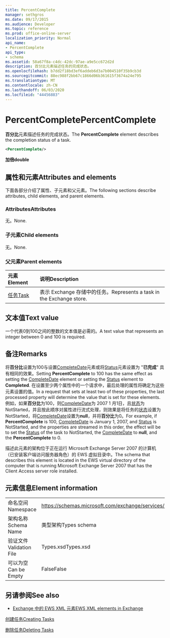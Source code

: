 ```yaml
---
title: PercentComplete
manager: sethgros
ms.date: 09/17/2015
ms.audience: Developer
ms.topic: reference
ms.prod: office-online-server
localization_priority: Normal
api_name:
- PercentComplete
api_type:
- schema
ms.assetid: 58a67f8a-c4dc-42dc-97ae-a9e5cc672d2d
description: 百分比元素描述任务的完成状态。
ms.openlocfilehash: b7dd2f18bd3ef6addeb6d3a7b004510f35b9cb3d
ms.sourcegitcommit: 88ec988f2bb67c1866d06b361615f3674a24e795
ms.translationtype: MT
ms.contentlocale: zh-CN
ms.lasthandoff: 06/03/2020
ms.locfileid: "44456883"
---
```

# <a name="percentcomplete"></a><span data-ttu-id="88a62-103">PercentComplete</span><span class="sxs-lookup"><span data-stu-id="88a62-103">PercentComplete</span></span>

<span data-ttu-id="88a62-104">**百分比**元素描述任务的完成状态。</span><span class="sxs-lookup"><span data-stu-id="88a62-104">The **PercentComplete** element describes the completion status of a task.</span></span> 
  
```xml
<PercentComplete/>
```

 <span data-ttu-id="88a62-105">**加倍**</span><span class="sxs-lookup"><span data-stu-id="88a62-105">**double**</span></span>
## <a name="attributes-and-elements"></a><span data-ttu-id="88a62-106">属性和元素</span><span class="sxs-lookup"><span data-stu-id="88a62-106">Attributes and elements</span></span>

<span data-ttu-id="88a62-107">下面各部分介绍了属性、子元素和父元素。</span><span class="sxs-lookup"><span data-stu-id="88a62-107">The following sections describe attributes, child elements, and parent elements.</span></span>
  
### <a name="attributes"></a><span data-ttu-id="88a62-108">Attributes</span><span class="sxs-lookup"><span data-stu-id="88a62-108">Attributes</span></span>

<span data-ttu-id="88a62-109">无。</span><span class="sxs-lookup"><span data-stu-id="88a62-109">None.</span></span>
  
### <a name="child-elements"></a><span data-ttu-id="88a62-110">子元素</span><span class="sxs-lookup"><span data-stu-id="88a62-110">Child elements</span></span>

<span data-ttu-id="88a62-111">无。</span><span class="sxs-lookup"><span data-stu-id="88a62-111">None.</span></span>
  
### <a name="parent-elements"></a><span data-ttu-id="88a62-112">父元素</span><span class="sxs-lookup"><span data-stu-id="88a62-112">Parent elements</span></span>

|<span data-ttu-id="88a62-113">**元素**</span><span class="sxs-lookup"><span data-stu-id="88a62-113">**Element**</span></span>|<span data-ttu-id="88a62-114">**说明**</span><span class="sxs-lookup"><span data-stu-id="88a62-114">**Description**</span></span>|
|:-----|:-----|
|[<span data-ttu-id="88a62-115">任务</span><span class="sxs-lookup"><span data-stu-id="88a62-115">Task</span></span>](task.md) <br/> |<span data-ttu-id="88a62-116">表示 Exchange 存储中的任务。</span><span class="sxs-lookup"><span data-stu-id="88a62-116">Represents a task in the Exchange store.</span></span>  <br/> |
   
## <a name="text-value"></a><span data-ttu-id="88a62-117">文本值</span><span class="sxs-lookup"><span data-stu-id="88a62-117">Text value</span></span>

<span data-ttu-id="88a62-118">一个代表0到100之间的整数的文本值是必需的。</span><span class="sxs-lookup"><span data-stu-id="88a62-118">A text value that represents an integer between 0 and 100 is required.</span></span>
  
## <a name="remarks"></a><span data-ttu-id="88a62-119">备注</span><span class="sxs-lookup"><span data-stu-id="88a62-119">Remarks</span></span>

<span data-ttu-id="88a62-120">将**百分比**设置为100与设置[CompleteDate](completedate.md)元素或将[Status](status.md)元素设置为 "**已完成**" 具有相同的效果。</span><span class="sxs-lookup"><span data-stu-id="88a62-120">Setting **PercentComplete** to 100 has the same effect as setting the [CompleteDate](completedate.md) element or setting the [Status](status.md) element to **Completed**.</span></span> <span data-ttu-id="88a62-121">在设置至少两个属性中的一个请求中，最后处理的属性将确定为这些元素设置的值。</span><span class="sxs-lookup"><span data-stu-id="88a62-121">In a request that sets at least two of these properties, the last processed property will determine the value that is set for these elements.</span></span> <span data-ttu-id="88a62-122">例如，如果**百分比**为100，则[CompleteDate](completedate.md)为 2007 1 月1日，且[状态](status.md)为 NotStarted，并且按此顺序对属性进行流式处理，则效果是将任务的[状态](status.md)设置为 NotStarted，将[CompleteDate](completedate.md)设置为**null**，并将**百分比**为0。</span><span class="sxs-lookup"><span data-stu-id="88a62-122">For example, if **PercentComplete** is 100, [CompleteDate](completedate.md) is January 1, 2007, and [Status](status.md) is NotStarted, and the properties are streamed in this order, the effect will be to set the [Status](status.md) of the task to NotStarted, the [CompleteDate](completedate.md) to **null**, and the **PercentComplete** to 0.</span></span> 
  
<span data-ttu-id="88a62-123">描述此元素的架构位于正在运行 Microsoft Exchange Server 2007 的计算机（已安装客户端访问服务器角色）的 EWS 虚拟目录中。</span><span class="sxs-lookup"><span data-stu-id="88a62-123">The schema that describes this element is located in the EWS virtual directory of the computer that is running Microsoft Exchange Server 2007 that has the Client Access server role installed.</span></span>
  
## <a name="element-information"></a><span data-ttu-id="88a62-124">元素信息</span><span class="sxs-lookup"><span data-stu-id="88a62-124">Element information</span></span>

|||
|:-----|:-----|
|<span data-ttu-id="88a62-125">命名空间</span><span class="sxs-lookup"><span data-stu-id="88a62-125">Namespace</span></span>  <br/> |https://schemas.microsoft.com/exchange/services/2006/types  <br/> |
|<span data-ttu-id="88a62-126">架构名称</span><span class="sxs-lookup"><span data-stu-id="88a62-126">Schema Name</span></span>  <br/> |<span data-ttu-id="88a62-127">类型架构</span><span class="sxs-lookup"><span data-stu-id="88a62-127">Types schema</span></span>  <br/> |
|<span data-ttu-id="88a62-128">验证文件</span><span class="sxs-lookup"><span data-stu-id="88a62-128">Validation File</span></span>  <br/> |<span data-ttu-id="88a62-129">Types.xsd</span><span class="sxs-lookup"><span data-stu-id="88a62-129">Types.xsd</span></span>  <br/> |
|<span data-ttu-id="88a62-130">可以为空</span><span class="sxs-lookup"><span data-stu-id="88a62-130">Can be Empty</span></span>  <br/> |<span data-ttu-id="88a62-131">False</span><span class="sxs-lookup"><span data-stu-id="88a62-131">False</span></span>  <br/> |
   
## <a name="see-also"></a><span data-ttu-id="88a62-132">另请参阅</span><span class="sxs-lookup"><span data-stu-id="88a62-132">See also</span></span>



- [<span data-ttu-id="88a62-133">Exchange 中的 EWS XML 元素</span><span class="sxs-lookup"><span data-stu-id="88a62-133">EWS XML elements in Exchange</span></span>](ews-xml-elements-in-exchange.md)


[<span data-ttu-id="88a62-134">创建任务</span><span class="sxs-lookup"><span data-stu-id="88a62-134">Creating Tasks</span></span>](https://msdn.microsoft.com/library/0ef97334-e8a0-4f67-a23a-dd9e2bbad49f%28Office.15%29.aspx)
  
[<span data-ttu-id="88a62-135">删除任务</span><span class="sxs-lookup"><span data-stu-id="88a62-135">Deleting Tasks</span></span>](https://msdn.microsoft.com/library/a3d7e25f-8a35-4901-b1d9-d31f418ab340%28Office.15%29.aspx)

